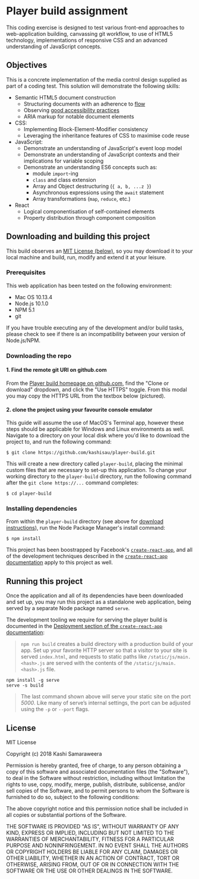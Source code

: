 # Player build assignment
This coding exercise is designed to test various front-end approaches to web-application building, canvassing git workflow, to use of HTML5 technology, implementations of responsive CSS and an advanced understanding of JavaScript concepts.

## Objectives
This is a concrete implementation of the media control design supplied as part of a coding test. This solution will demonstrate the following skills:

* Semantic HTML5 document construction
  * Structuring documents with an adherence to [flow](https://developer.mozilla.org/en-US/docs/Web/Guide/HTML/Content_categories#Flow_content)
  * Observing [good accessibility practices](https://developer.mozilla.org/en-US/docs/Learn/Accessibility/HTML)
  * ARIA markup for notable document elements
* CSS:
  * Implementing Block-Element-Modifier consistency
  * Leveraging the inheritance features of CSS to maximise code reuse
* JavaScript:
  * Demonstrate an understanding of JavaScript's event loop model
  * Demonstrate an understanding of JavaScript contexts and their implications for variable scoping
  * Demonstrate an understanding ES6 concepts such as:
    * module `import`-ing
    * `class` and class extension
    * Array and Object destructuring (`{ a, b, ...z }`)
    * Asynchronous expressions using the `await` statement
    * Array transformations (`map`, `reduce`, etc.)
* React
  * Logical componentisation of self-contained elements
  * Property distribution through component composition

## Downloading and building this project
This build observes an [MIT License (below)](#license), so you may download it to your local machine and build, run, modify and extend it at your leisure.

### Prerequisites
This web application has been tested on the following environment:
* Mac OS 10.13.4
* Node.js 10.1.0
* NPM 5.1
* git

If you have trouble executing any of the development and/or build tasks, please check to see if there is an incompatibility between your version of Node.js/NPM.

### Downloading the repo
#### 1. Find the remote git URI on github.com
From the [Player build homepage on github.com](https://github.com/kashisau/player-build), find the "Clone or download" dropdown, and click the "Use HTTPS" toggle. From this modal you may copy the HTTPS URL from the textbox below (pictured).

#### 2. clone the project using your favourite console emulator
This guide will assume the use of MacOS's Terminal app, however these steps should be applicable for Windows and Linux environments as well.
Navigate to a directory on your local disk where you'd like to download the project to, and run the following command:
```
$ git clone https://github.com/kashisau/player-build.git
```
This will create a new directory called `player-build`, placing the minimal custom files that are necessary to set-up this application. To change your working directory to the `player-build` directory, run the following command after the `git clone https://...` command completes:
```
$ cd player-build
```

### Installing dependencies
From within the `player-build` directory (see above for [download instructions](#downloading-the-repo)), run the Node Package Manager's install command:
```
$ npm install
```
This project has been boostrapped by Facebook's [`create-react-app`](https://github.com/facebook/create-react-app), and all of the development techniques described in the [`create-react-app` documentation](https://github.com/facebook/create-react-app/blob/master/packages/react-scripts/template/README.md) apply to this project as well.

## Running this project
Once the application and all of its dependencies have been downloaded and set up, you may run this project as a standalone web application, being served by a separate Node package named `serve`.

The development tooling we require for serving the player build is documented in the [Deployment section of the `create-react-app` documentation](https://github.com/facebook/create-react-app/blob/master/packages/react-scripts/template/README.md#deployment):

> `npm run build` creates a build directory with a production build of your app. Set up your favorite HTTP server so that a visitor to your site is served `index.html`, and requests to static paths like `/static/js/main.<hash>.js` are served with the contents of the `/static/js/main.<hash>.js` file.
```
npm install -g serve
serve -s build
```
> The last command shown above will serve your static site on the port *5000*. Like many of serve’s internal settings, the port can be adjusted using the `-p` or `--port` flags.

## License
MIT License

Copyright (c) 2018 Kashi Samaraweera

Permission is hereby granted, free of charge, to any person obtaining a copy of this software and associated documentation files (the "Software"), to deal in the Software without restriction, including without limitation the rights to use, copy, modify, merge, publish, distribute, sublicense, and/or sell copies of the Software, and to permit persons to whom the Software is furnished to do so, subject to the following conditions:

The above copyright notice and this permission notice shall be included in all copies or substantial portions of the Software.

THE SOFTWARE IS PROVIDED "AS IS", WITHOUT WARRANTY OF ANY KIND, EXPRESS OR IMPLIED, INCLUDING BUT NOT LIMITED TO THE WARRANTIES OF MERCHANTABILITY, FITNESS FOR A PARTICULAR PURPOSE AND NONINFRINGEMENT. IN NO EVENT SHALL THE AUTHORS OR COPYRIGHT HOLDERS BE LIABLE FOR ANY CLAIM, DAMAGES OR OTHER LIABILITY, WHETHER IN AN ACTION OF CONTRACT, TORT OR OTHERWISE, ARISING FROM, OUT OF OR IN CONNECTION WITH THE SOFTWARE OR THE USE OR OTHER DEALINGS IN THE SOFTWARE.
